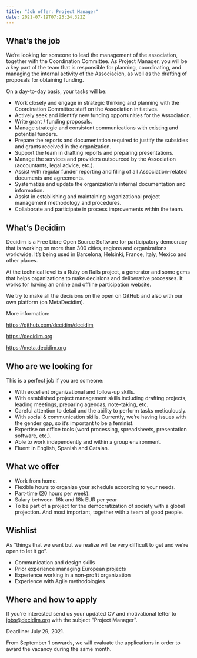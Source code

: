 ```yaml
---
title: "Job offer: Project Manager"
date: 2021-07-19T07:23:24.322Z
---
```

## What’s the job

We’re looking for someone to lead the management of the association, together with the Coordination Committee. As Project Manager, you will be a key part of the team that is responsible for planning, coordinating, and managing the internal activity of the Associacion, as well as the drafting of proposals for obtaining funding.

On a day-to-day basis, your tasks will be:

* Work closely and engage in strategic thinking and planning with the Coordination Committee staff on the Association initiatives.
* Actively seek and identify new funding opportunities for the Association.
* Write grant / funding proposals.
* Manage strategic and consistent communications with existing and potential funders.
* Prepare the reports and documentation required to justify the subsidies and grants received in the organization.
* Support the team in drafting reports and preparing presentations.
* Manage the services and providers outsourced by the Association (accountants, legal advice, etc.).
* Assist with regular funder reporting and filing of all Association-related documents and agreements.
* Systematize and update the organization’s internal documentation and information.
* Assist in establishing and maintaining organizational project management methodology and procedures.
* Collaborate and participate in process improvements within the team.

## What’s Decidim

Decidim is a Free Libre Open Source Software for participatory democracy that is working on more than 300 cities, regions and organizations worldwide. It’s being used in Barcelona, Helsinki, France, Italy, Mexico and other places.

At the technical level is a Ruby on Rails project, a generator and some gems that helps organizations to make decisions and deliberative processes. It works for having an online and offline participation website.

We try to make all the decisions on the open on GitHub and also with our own platform (on MetaDecidim).

More information:

<https://github.com/decidim/decidim>

<https://decidim.org>

<https://meta.decidim.org>

## Who are we looking for

This is a perfect job if you are someone:

* With excellent organizational and follow-up skills.
* With established project management skills including drafting projects, leading meetings, preparing agendas, note-taking, etc.
* Careful attention to detail and the ability to perform tasks meticulously.
* With social & communication skills. Currently, we’re having issues with the gender gap, so it’s important to be a feminist.
* Expertise on office tools (word processing, spreadsheets, presentation software, etc.).
* Able to work independently and within a group environment.
* Fluent in English, Spanish and Catalan.

## What we offer

* Work from home.
* Flexible hours to organize your schedule according to your needs.
* Part-time (20 hours per week).
* Salary between  16k and 18k EUR per year
* To be part of a project for the democratization of society with a global projection. And most important, together with a team of good people.

## Wishlist

As “things that we want but we realize will be very difficult to get and we’re open to let it go”.

* Communication and design skills
* Prior experience managing European projects
* Experience working in a non-profit organization
* Experience with Agile methodologies

## Where and how to apply

If you’re interested send us your updated CV and motivational letter to [jobs@decidim.org](mailto:jobs@decidim.org) with the subject “Project Manager”.  

Deadline: July 29, 2021.

From September 1 onwards, we will evaluate the applications in order to award the vacancy during the same month.